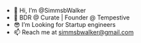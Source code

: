 - 👋 Hi, I’m @SimmsbWalker
- 🌊 BDR @ Curate | Founder @ Tempestive 
- 😎 I’m Looking for Startup engineers
- 📫 Reach me at simmsbwalker@gmail.com

<!---
SimmsbWalker/SimmsbWalker is a ✨ special ✨ repository because its `README.md` (this file) appears on your GitHub profile.
You can click the Preview link to take a look at your changes.
--->
